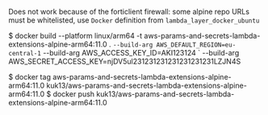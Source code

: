 Does not work because of the forticlient firewall: some alpine repo URLs must be whitelisted, use 
`Docker` definition from `lambda_layer_docker_ubuntu`

$ docker build --platform linux/arm64  -t aws-params-and-secrets-lambda-extensions-alpine-arm64:11.0 . `
 --build-arg AWS_DEFAULT_REGION=eu-central-1 `
 --build-arg AWS_ACCESS_KEY_ID=AKI123124 `
 --build-arg AWS_SECRET_ACCESS_KEY=njDV5ul231231231231231231231LZJN4S

$ docker tag aws-params-and-secrets-lambda-extensions-alpine-arm64:11.0 kuk13/aws-params-and-secrets-lambda-extensions-alpine-arm64:11.0
$ docker push kuk13/aws-params-and-secrets-lambda-extensions-alpine-arm64:11.0


